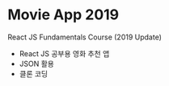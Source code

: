# Movie App 2019

React JS Fundamentals Course (2019 Update)


- React JS 공부용 영화 추천 앱
- JSON 활용
- 클론 코딩
